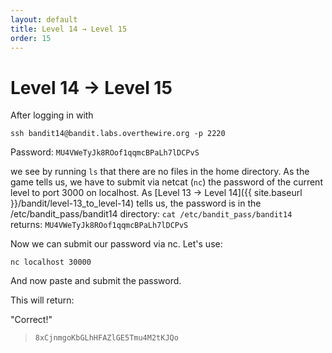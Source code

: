```yaml
---
layout: default
title: Level 14 → Level 15
order: 15
---
```


# Level 14 → Level 15
After logging in with 

`ssh bandit14@bandit.labs.overthewire.org -p 2220`

Password: `MU4VWeTyJk8ROof1qqmcBPaLh7lDCPvS`

we see by running `ls` that there are no files in the home directory. As the game tells us, we have to submit via netcat (`nc`) the password of the current level to port 3000 on localhost. As [Level 13 → Level 14]({{ site.baseurl }}/bandit/level-13_to_level-14) tells us, the password is in the /etc/bandit_pass/bandit14 directory: `cat /etc/bandit_pass/bandit14` returns: `MU4VWeTyJk8ROof1qqmcBPaLh7lDCPvS`

Now we can submit our password via nc. Let's use:

`nc localhost 30000`

And now paste and submit the password.

This will return:

"Correct!"

> `8xCjnmgoKbGLhHFAZlGE5Tmu4M2tKJQo`